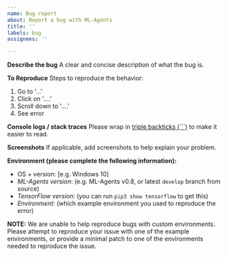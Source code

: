 ```yaml
---
name: Bug report
about: Report a bug with ML-Agents
title: ''
labels: bug
assignees: ''

---
```


**Describe the bug**
A clear and concise description of what the bug is.

**To Reproduce**
Steps to reproduce the behavior:
1. Go to '...'
2. Click on '....'
3. Scroll down to '....'
4. See error

**Console logs / stack traces**
Please wrap in [triple backticks (```)](https://help.github.com/en/articles/creating-and-highlighting-code-blocks) to make it easier to read.

**Screenshots**
If applicable, add screenshots to help explain your problem.

**Environment (please complete the following information):**
- OS + version: [e.g. Windows 10]
- _ML-Agents version_: (e.g. ML-Agents v0.8, or latest `develop` branch from source)
- _TensorFlow version_: (you can run `pip3 show tensorflow` to get this)
- _Environment_: (which example environment you used to reproduce the error)

**NOTE:** We are unable to help reproduce bugs with custom environments.  Please attempt to reproduce your issue with one of the example environments, or provide a minimal patch to one of the environments needed to reproduce the issue.
